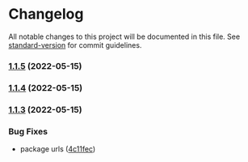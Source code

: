 # Changelog

All notable changes to this project will be documented in this file. See [standard-version](https://github.com/conventional-changelog/standard-version) for commit guidelines.

### [1.1.5](https://github.com/laboriosi/evalu8-icons/compare/v1.1.4...v1.1.5) (2022-05-15)

### [1.1.4](https://github.com/laboriosi/evalu8-icons/compare/v1.1.3...v1.1.4) (2022-05-15)

### [1.1.3](https://github.com/laboriosi/evalu8-icons/compare/v1.1.2...v1.1.3) (2022-05-15)


### Bug Fixes

* package urls ([4c11fec](https://github.com/laboriosi/evalu8-icons/commit/4c11fece88b36488baf2c487021d3edf759a46d9))
